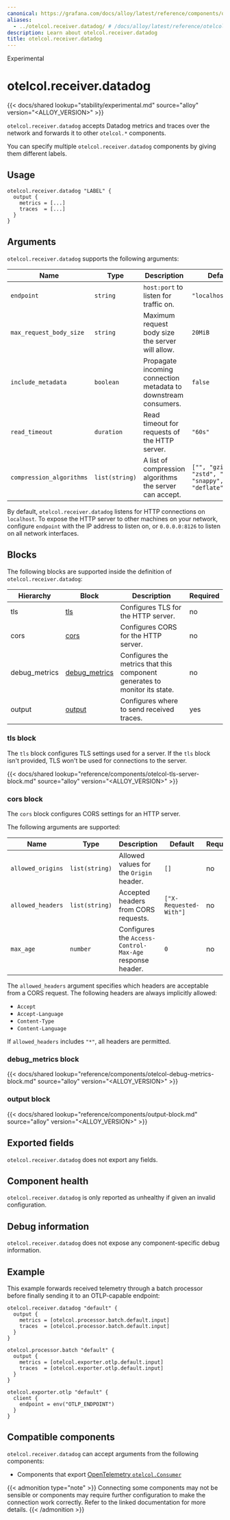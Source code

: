 ```yaml
---
canonical: https://grafana.com/docs/alloy/latest/reference/components/otelcol/otelcol.receiver.datadog/
aliases:
  - ../otelcol.receiver.datadog/ # /docs/alloy/latest/reference/otelcol.receiver.datadog/
description: Learn about otelcol.receiver.datadog
title: otelcol.receiver.datadog
---
```


<span class="badge docs-labels__stage docs-labels__item">Experimental</span>

# otelcol.receiver.datadog

{{< docs/shared lookup="stability/experimental.md" source="alloy" version="<ALLOY_VERSION>" >}}

`otelcol.receiver.datadog` accepts Datadog metrics and traces over the network and forwards it to other `otelcol.*` components.

You can specify multiple `otelcol.receiver.datadog` components by giving them different labels.

## Usage

```alloy
otelcol.receiver.datadog "LABEL" {
  output {
    metrics = [...]
    traces  = [...]
  }
}
```

## Arguments

`otelcol.receiver.datadog` supports the following arguments:

Name                     | Type       | Description                                                      | Default            | Required
------------------------  | ---------- | --------------------------------------------------------------- | ------------------ | --------
`endpoint`               | `string`   | `host:port` to listen for traffic on.                            | `"localhost:8126"` | no
`max_request_body_size`  | `string`   | Maximum request body size the server will allow.                 | `20MiB`            | no
`include_metadata`       | `boolean`  | Propagate incoming connection metadata to downstream consumers.  | `false`            | no
`read_timeout`           | `duration` | Read timeout for requests of the HTTP server.                    | `"60s"`            | no
`compression_algorithms` | `list(string)` | A list of compression algorithms the server can accept.      | `["", "gzip", "zstd", "zlib", "snappy", "deflate"]` | no

By default, `otelcol.receiver.datadog` listens for HTTP connections on `localhost`.
To expose the HTTP server to other machines on your network, configure `endpoint` with the IP address to listen on, or `0.0.0.0:8126` to listen on all network interfaces.

## Blocks

The following blocks are supported inside the definition of
`otelcol.receiver.datadog`:

Hierarchy     | Block             | Description                                                                | Required
------------- | ----------------- | -------------------------------------------------------------------------- | --------
tls           | [tls][]           | Configures TLS for the HTTP server.                                        | no
cors          | [cors][]          | Configures CORS for the HTTP server.                                       | no
debug_metrics | [debug_metrics][] | Configures the metrics that this component generates to monitor its state. | no
output        | [output][]        | Configures where to send received traces.                                  | yes

[tls]: #tls-block
[cors]: #cors-block
[debug_metrics]: #debug_metrics-block
[output]: #output-block

### tls block

The `tls` block configures TLS settings used for a server. If the `tls` block isn't provided, TLS won't be used for connections to the server.

{{< docs/shared lookup="reference/components/otelcol-tls-server-block.md" source="alloy" version="<ALLOY_VERSION>" >}}

### cors block

The `cors` block configures CORS settings for an HTTP server.

The following arguments are supported:

Name              | Type           | Description                                              | Default                | Required
----------------- | -------------- | -------------------------------------------------------- | ---------------------- | --------
`allowed_origins` | `list(string)` | Allowed values for the `Origin` header.                  | `[]`                   | no
`allowed_headers` | `list(string)` | Accepted headers from CORS requests.                     | `["X-Requested-With"]` | no
`max_age`         | `number`       | Configures the `Access-Control-Max-Age` response header. | `0`                    | no

The `allowed_headers` argument specifies which headers are acceptable from a
CORS request. The following headers are always implicitly allowed:

* `Accept`
* `Accept-Language`
* `Content-Type`
* `Content-Language`

If `allowed_headers` includes `"*"`, all headers are permitted.

### debug_metrics block

{{< docs/shared lookup="reference/components/otelcol-debug-metrics-block.md" source="alloy" version="<ALLOY_VERSION>" >}}

### output block

{{< docs/shared lookup="reference/components/output-block.md" source="alloy" version="<ALLOY_VERSION>" >}}

## Exported fields

`otelcol.receiver.datadog` does not export any fields.

## Component health

`otelcol.receiver.datadog` is only reported as unhealthy if given an invalid
configuration.

## Debug information

`otelcol.receiver.datadog` does not expose any component-specific debug
information.

## Example

This example forwards received telemetry through a batch processor before finally sending it to an OTLP-capable endpoint:

```alloy
otelcol.receiver.datadog "default" {
  output {
    metrics = [otelcol.processor.batch.default.input]
    traces  = [otelcol.processor.batch.default.input]
  }
}

otelcol.processor.batch "default" {
  output {
    metrics = [otelcol.exporter.otlp.default.input]
    traces  = [otelcol.exporter.otlp.default.input]
  }
}

otelcol.exporter.otlp "default" {
  client {
    endpoint = env("OTLP_ENDPOINT")
  }
}
```
<!-- START GENERATED COMPATIBLE COMPONENTS -->

## Compatible components

`otelcol.receiver.datadog` can accept arguments from the following components:

- Components that export [OpenTelemetry `otelcol.Consumer`](../../../compatibility/#opentelemetry-otelcolconsumer-exporters)


{{< admonition type="note" >}}
Connecting some components may not be sensible or components may require further configuration to make the connection work correctly.
Refer to the linked documentation for more details.
{{< /admonition >}}

<!-- END GENERATED COMPATIBLE COMPONENTS -->

